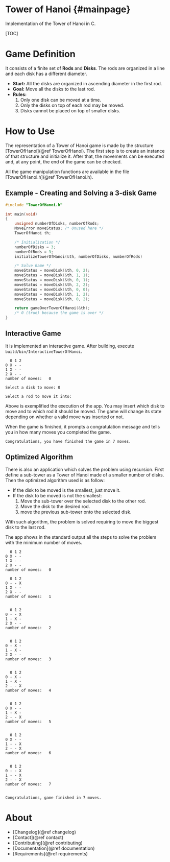 # Tower of Hanoi {#mainpage}

Implementation of the Tower of Hanoi in C.

[TOC]

# Game Definition

It consists of a finite set of **Rods** and **Disks**.
The rods are organized in a line and each disk has a
different diameter.

- **Start:** All the disks are organized in ascending diameter in the first rod.
- **Goal:** Move all the disks to the last rod.
- **Rules:**
  1. Only one disk can be moved at a time.
  2. Only the disks on top of each rod may be moved.
  3. Disks cannot be placed on top of smaller disks.

# How to Use

The representation of a Tower of Hanoi game is made
by the structure [TowerOfHanoi](@ref TowerOfHanoi). The first step is
to create an instance of that structure and initialize
it. After that, the movements can be executed and,
at any point, the end of the game can be checked.

All the game manipulation functions are available
in the file [TowerOfHanoi.h](@ref TowerOfHanoi.h).

## Example - Creating and Solving a 3-disk Game

```c
#include "TowerOfHanoi.h"

int main(void)
{
    unsigned numberOfDisks, numberOfRods;
    MoveError moveStatus; /* Unused here */
    TowerOfHanoi th;

    /* Initialization */
    numberOfDisks = 3;
    numberOfRods = 3;
    initializeTowerOfHanoi(&th, numberOfDisks, numberOfRods)

    /* Solve Game */
    moveStatus = moveDisk(&th, 0, 2);
    moveStatus = moveDisk(&th, 1, 1);
    moveStatus = moveDisk(&th, 0, 1);
    moveStatus = moveDisk(&th, 2, 2);
    moveStatus = moveDisk(&th, 0, 0);
    moveStatus = moveDisk(&th, 1, 2);
    moveStatus = moveDisk(&th, 0, 2);

    return gameOverTowerOfHanoi(&th);
    /* 0 (true) because the game is over */
}
```

## Interactive Game

It is implemented an interactive game. After building,
execute `build/bin/InteractiveTowerOfHanoi`.

```
  0 1 2
0 X - -
1 X - -
2 X - -
number of moves:   0

Select a disk to move: 0

Select a rod to move it into:
```

Above is exemplified the execution of the app.
You may insert which disk to move and to which
rod it should be moved. The game will change its
state depending on whether a valid move was
inserted or not.

When the game is finished, it prompts a
congratulation message and tells you in how many
moves you completed the game.

```
Congratulations, you have finished the game in 7 moves.
```

## Optimized Algorithm

There is also an application which solves the problem
using recursion. First define a sub-tower as
a Tower of Hanoi made of a smaller number of disks.
Then the optimized algorithm used is as follow:

- If the disk to be moved is the smallest, just move it.
- If the disk to be moved is not the smallest:
  1. Move the sub-tower over the selected disk to the
     other rod.
  1. Move the disk to the desired rod.
  1. move the previous sub-tower onto the selected disk.

With such algorithm, the problem is solved requiring to move
the biggest disk to the last rod.

The app shows in the standard output all the steps
to solve the problem with the minimum number of moves.

```
  0 1 2
0 X - -
1 X - -
2 X - -
number of moves:   0

  0 1 2
0 - - X
1 X - -
2 X - -
number of moves:   1


  0 1 2
0 - - X
1 - X -
2 X - -
number of moves:   2


  0 1 2
0 - X -
1 - X -
2 X - -
number of moves:   3


  0 1 2
0 - X -
1 - X -
2 - - X
number of moves:   4


  0 1 2
0 X - -
1 - X -
2 - - X
number of moves:   5


  0 1 2
0 X - -
1 - - X
2 - - X
number of moves:   6


  0 1 2
0 - - X
1 - - X
2 - - X
number of moves:   7


Congratulations, game finished in 7 moves.
```

# About

- [Changelog](@ref changelog)
- [Contact](@ref contact)
- [Contributing](@ref contributing)
- [Documentation](@ref documentation)
- [Requirements](@ref requirements)
